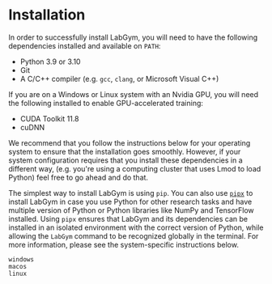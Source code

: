 # Installation

In order to successfully install LabGym, you will need to have the following
dependencies installed and available on `PATH`:

 - Python 3.9 or 3.10
 - Git
 - A C/C++ compiler (e.g. `gcc`, `clang`, or Microsoft Visual C++)

If you are on a Windows or Linux system with an Nvidia GPU, you will need the
following installed to enable GPU-accelerated training:

 - CUDA Toolkit 11.8
 - cuDNN

We recommend that you follow the instructions below for your operating system
to ensure that the installation goes smoothly. However, if your system
configuration requires that you install these dependencies in a different way,
(e.g. you're using a computing cluster that uses Lmod to load Python) feel 
free to go ahead and do that.

The simplest way to install LabGym is using `pip`. You can also use 
[`pipx`](https://pipx.pypa.io/stable/installation/) to install LabGym in case
you use Python for other research tasks and have multiple version of
Python or Python libraries like NumPy and TensorFlow installed. Using `pipx` ensures that LabGym and its 
dependencies can be installed in an isolated environment with the correct 
version of Python, while allowing the `LabGym` command to be recognized 
globally in the terminal. For more information, please see the system-specific 
instructions below.

```{toctree}
windows
macos
linux
```
